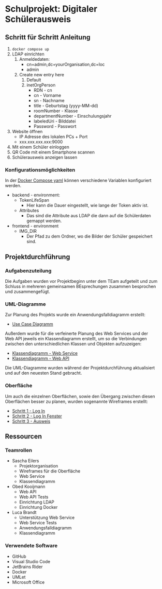 # Schulprojekt: Digitaler Schülerausweis

## Schritt für Schritt Anleitung

1. `docker compose up`
2. LDAP einrichten
   1. Anmeldedaten:
      * cn=admin,dc=yourOrganisation,dc=loc
      * admin
   2. Create new entry here
      1. Default
      2. inetOrgPerson
         * RDN - cn
         * cn - Vorname
         * sn - Nachname
         * title - Geburtstag (yyyy-MM-dd)
         * roomNumber - Klasse
         * departmentNumber - Einschulungsjahr
         * labeledUri - Bilddatei
         * Password - Passwort
3. Website öffnen
   * IP Adresse des lokalen PCs + Port
   * xxx.xxx.xxx.xxx:9000
4. Mit einem Schüler einloggen
5. QR Code mit einem Smartphone scannen
6. Schülerausweis anzeigen lassen

### Konfigurationsmöglichkeiten

In der [Docker Compose yaml](docker-compose.yml) können verschiedene Variablen konfiguriert werden.

* backend - environment:
  * TokenLifeSpan
    * Hier kann die Dauer eingestellt, wie lange der Token aktiv ist.
  * Attributes
    * Das sind die Attribute aus LDAP die dann auf die Schülerdaten gemappt werden.
* frontend - environment
  * IMG_DIR
    * Der Pfad zu dem Ordner, wo die Bilder der Schüler gespeichert sind.

## Projektdurchführung

### Aufgabenzuteilung

Die Aufgaben wurden vor Projektbeginn unter dem TEam aufgeteilt und zum Schluss in mehreren gemeinsamen BEsprechungen zusammen besprochen und zusammengefügt.

### UML-Diagramme

Zur Planung des Projekts wurde ein Anwendungsfalldiagramm erstellt:

* [Use Case Diagramm](Dokumente/Diagramme/UseCase.pdf)

Außerdem wurde für die verfeinerte Planung des Web Services und der Web API jeweils ein Klassendiagramm erstellt, um so die Verbindungen zwischen den unterschiedlichen Klassen und Objekten aufzuzeigen:

* [Klassendiagramm - Web Service](Dokumente/Diagramme/Klassendiagramm_WebService.pdf)
* [Klassendiagramm - Web API](Dokumente/Diagramme/Klassendiagramm_WebApi.pdf)

Die UML-Diagramme wurden während der Projektdurchführung aktualisiert und auf den neuesten Stand gebracht.

### Oberfläche

Um auch die einzelnen Oberflächen, sowie den Übergang zwischen diesen Oberflächen besser zu planen, wurden sogenannte Wireframes erstellt:

* [Schritt 1 - Log In](Dokumente/Wireframe/1_LogIn.pdf)
* [Schritt 2 - Log In Fenster](Dokumente/Wireframe/2_QR.pdf)
* [Schritt 3 - Ausweis](Dokumente/Wireframe/3_Ausweis.pdf)

## Ressourcen

### Teamrollen

* Sascha Eilers
  * Projektorganisation
  * Wireframes für die Oberfläche
  * Web Service
  * Klassendiagramm
* Obed Kooijmann
  * Web API
  * Web API Tests
  * Einrichtung LDAP
  * Einrichtung Docker
* Luca Brandt
  * Unterstützung Web Service
  * Web Service Tests
  * Anwendungsfalldiagramm
  * Klassendiagramm

### Verwendete Software

* GitHub
* Visual Studio Code
* JetBrains Rider
* Docker
* UMLet
* Microsoft Office
